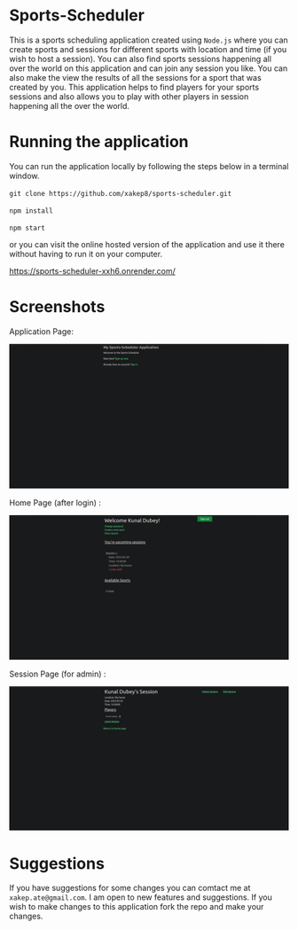 # Sports-Scheduler
This is a sports scheduling application created using `Node.js`  where you can create sports and sessions for different sports with location and time (if you wish to host a session). You can also find sports sessions happening all over the world on this application and can join any session you like. You can also make the view the results of all the sessions for a sport that was created by you. This application helps to find players for your sports sessions and also allows you to play with other players in session happening all the over the world.

# Running the application

You can run the application locally by following the steps below in a terminal window.

`git clone https://github.com/xakep8/sports-scheduler.git`

`npm install`

`npm start`

or you can visit the online hosted version of the application and use it there without having to run it on your computer.

https://sports-scheduler-xxh6.onrender.com/

# Screenshots

Application Page:

![alt text](https://github.com/xakep8/sports-scheduler/blob/main/screenshots/Screenshot%20from%202023-05-18%2011-25-22.png?raw=true)

Home Page (after login) :

![alt text](https://github.com/xakep8/sports-scheduler/blob/main/screenshots/Screenshot%20from%202023-05-18%2011-27-36.png?raw=true)

Session Page (for admin) :

![alt text](https://github.com/xakep8/sports-scheduler/blob/main/screenshots/Screenshot%20from%202023-05-18%2011-27-58.png?raw=true)

# Suggestions

If you have suggestions for some changes you can comtact me at `xakep.ate@gmail.com`. I am open to new features and suggestions. If you wish to make changes to this application fork the repo and make your changes.
